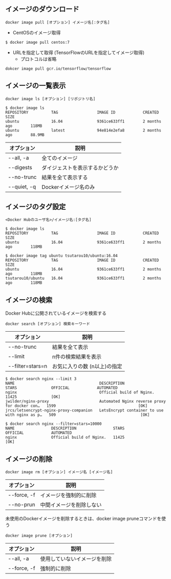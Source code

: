 ## イメージのダウンロード

```
docker image pull [オプション] イメージ名[:タグ名]
```

- CentOSのイメージ取得
```
$ docker image pull centos:7
```

- URLを指定して取得 (TensorFlowのURLを指定してイメージ取得)
    - プロトコルは省略
```
dokcer image pull gcr.io/tensorflow/tensorflow
```

## イメージの一覧表示

```
docker image ls [オプション] [リポジトリ名]
```

```
$ docker image ls
REPOSITORY          TAG                 IMAGE ID            CREATED             SIZE
ubuntu              16.04               9361ce633ff1        2 months ago        118MB
ubuntu              latest              94e814e2efa8        2 months ago        88.9MB
```

| オプション | 説明 |
| ---- | ---- |
| --all, -a | 全てのイメージ |
| --digests | ダイジェストを表示するかどうか |
| --no-trunc | 結果を全て表示する |
| --quiet, -q | Dockerイメージ名のみ |

## イメージのタグ設定

```
<Docker Hubのユーザ名>/イメージ名:[タグ名]
```

```
$ docker image ls
REPOSITORY          TAG                 IMAGE ID            CREATED             SIZE
ubuntu              16.04               9361ce633ff1        2 months ago        118MB

$ docker image tag ubuntu tsutarou10/ubuntu:16.04
REPOSITORY          TAG                 IMAGE ID            CREATED             SIZE
ubuntu              16.04               9361ce633ff1        2 months ago        118MB
tsutarou10/ubuntu   16.04               9361ce633ff1        2 months ago        118MB
```

## イメージの検索
Docker Hubに公開されているイメージを検索する

```
docker search [オプション] 検索キーワード
```

| オプション | 説明 |
| ---- | ---- |
| --no-trunc | 結果を全て表示 |
| --limit | n件の検索結果を表示 |
| --filter=stars=n | お気に入りの数 (n以上)の指定 |

```
$ docker search nginx --limit 3
NAME                                     DESCRIPTION                                     STARS               OFFICIAL            AUTOMATED
nginx                                    Official build of Nginx.                        11425               [OK]
jwilder/nginx-proxy                      Automated Nginx reverse proxy for docker con…   1599                                    [OK]
jrcs/letsencrypt-nginx-proxy-companion   LetsEncrypt container to use with nginx as p…   509                                     [OK]

$ docker search nginx --filter=stars=10000
NAME                DESCRIPTION                STARS               OFFICIAL            AUTOMATED
nginx               Official build of Nginx.   11425               [OK]

```

## イメージの削除

```
docker image rm [オプション] イメージ名 [イメージ名]
```

| オプション | 説明 |
| ---- | ---- |
| --force, -f | イメージを強制的に削除 |
| --no-prun | 中間イメージを削除しない |

未使用のDockerイメージを削除するときは、docker image pruneコマンドを使う

```
docker image prune [オプション]
```

| オプション | 説明 |
| ---- | ---- |
| --all, -a | 使用していないイメージを削除 |
| --force, -f | 強制的に削除 |


